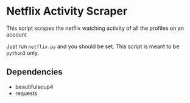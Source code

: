 # Netflix Activity Scraper
This script scrapes the netflix watching activity of all the profiles on an account

Just run `netflix.py` and you should be set. This script is meant to be `python3` only.

## Dependencies

 * beautifulsoup4
 * requests
